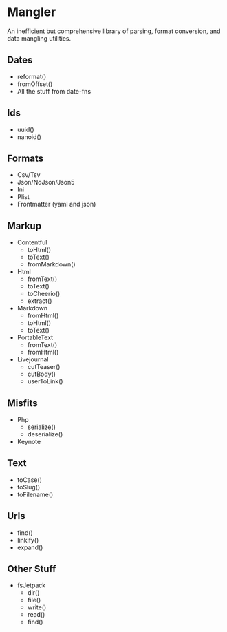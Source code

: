 # Mangler

An inefficient but comprehensive library of parsing, format conversion, and data
mangling utilities.

## Dates

- reformat()
- fromOffset()
- All the stuff from date-fns

## Ids

- uuid()
- nanoid()

## Formats

- Csv/Tsv
- Json/NdJson/Json5
- Ini
- Plist
- Frontmatter (yaml and json)

## Markup

- Contentful
  - toHtml()
  - toText()
  - fromMarkdown()
- Html
  - fromText()
  - toText()
  - toCheerio()
  - extract()
- Markdown
  - fromHtml()
  - toHtml()
  - toText()
- PortableText
  - fromText()
  - fromHtml()
- Livejournal
  - cutTeaser()
  - cutBody()
  - userToLink()
  
## Misfits

- Php
  - serialize()
  - deserialize()
- Keynote

## Text

- toCase()
- toSlug()
- toFilename()

## Urls

- find()
- linkify()
- expand()

## Other Stuff

- fsJetpack
  - dir()
  - file()
  - write()
  - read()
  - find()
